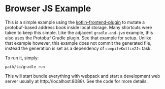 # Browser JS Example

This is a simple example using the [kotlin-frontend-plugin](https://github.com/Kotlin/kotlin-frontend-plugin) to mutate
a protobuf-based address book inside local storage. Many shortcuts were taken to keep this simple. Like the adjacent
`gradle-and-jvm` example, this also uses the Protobuf Gradle plugin. See that example for setup. Unlike that example
however, this example does not commit the generated file, instead the generation is set as a dependency of
`compileKotlin2Js` task.

To run it, simply:

    path/to/gradle run

This will start bundle everything with webpack and start a development web server usually at http://localhost:8088/. See
the code for more details.